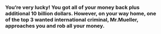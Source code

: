 ### You’re very lucky! You got all of your money back plus additional 10 billion dollars. However, on your way home, one of the top 3 wanted international criminal, Mr.Mueller, approaches you and rob all your money. 

